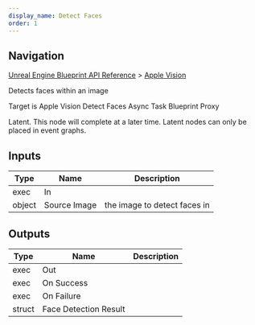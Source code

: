```yaml
---
display_name: Detect Faces
order: 1
---
```

## Navigation

[Unreal Engine Blueprint API Reference](https://dev.epicgames.com/documentation/en-us/unreal-engine/BlueprintAPI) > [Apple Vision](https://dev.epicgames.com/documentation/en-us/unreal-engine/BlueprintAPI/AppleVision)

Detects faces within an image

Target is Apple Vision Detect Faces Async Task Blueprint Proxy

Latent. This node will complete at a later time. Latent nodes can only be placed in event graphs.

## Inputs

| Type | Name | Description |
| --- | --- | --- |
| exec | In |  |
| object | Source Image | the image to detect faces in |

## Outputs

| Type | Name | Description |
| --- | --- | --- |
| exec | Out |  |
| exec | On Success |  |
| exec | On Failure |  |
| struct | Face Detection Result |  |
